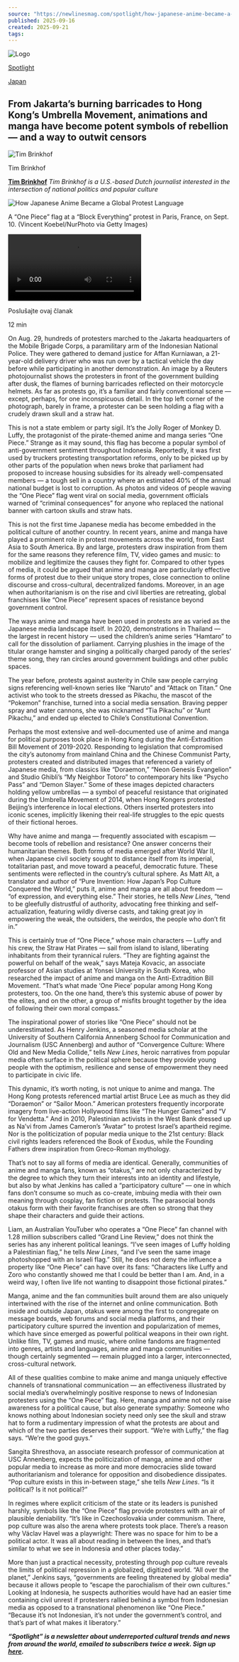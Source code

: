 ```yaml
---
source: "https://newlinesmag.com/spotlight/how-japanese-anime-became-a-global-protest-language/"
published: 2025-09-16
created: 2025-09-21
tags:
---
```

![Logo](https://newlinesmag.com/wp-content/themes/cgpolicy/images/NEW-NL-Logo-Black.svg)

[Spotlight](https://newlinesmag.com/spotlight/)

[Japan](https://newlinesmag.com/topic/japan/)

## From Jakarta’s burning barricades to Hong Kong’s Umbrella Movement, animations and manga have become potent symbols of rebellion — and a way to outwit censors

![Tim Brinkhof](https://newlinesmag.com/wp-content/uploads/TimBrinkhof-web-80x80.jpg)

Tim Brinkhof

**[Tim Brinkhof](https://newlinesmag.com/writers/tim-brinkhof/)** *Tim Brinkhof is a U.S.-based Dutch journalist interested in the intersection of national politics and popular culture*

![How Japanese Anime Became a Global Protest Language](https://newlinesmag.com/wp-content/uploads/GettyImages-2234067238-web.jpg)

A “One Piece” flag at a “Block Everything” protest in Paris, France, on Sept. 10. (Vincent Koebel/NurPhoto via Getty Images)

 <video src="blob:https://newlinesmag.com/32672486-13c4-45fd-9c6b-7f9873554700"><source src="blob:https://newlinesmag.com/ed1664f9-7855-46ca-9f41-d89191d4ce82" type="application/x-mpegURL"> <source src="https://cdn.beyondwords.io/audio/projects/34767/podcasts/3ac88cf7-2c43-4731-8860-2de309d5cfa5/versions/1758016823/media/f2a3aa9f1e684b9400385256ef8b3c11_compiled.mp3" type="audio/mpeg"></video>

Poslušajte ovaj članak

12 min

On Aug. 29, hundreds of protesters marched to the Jakarta headquarters of the Mobile Brigade Corps, a paramilitary arm of the Indonesian National Police. They were gathered to demand justice for Affan Kurniawan, a 21-year-old delivery driver who was run over by a tactical vehicle the day before while participating in another demonstration. An image by a Reuters photojournalist shows the protesters in front of the government building after dusk, the flames of burning barricades reflected on their motorcycle helmets. As far as protests go, it’s a familiar and fairly conventional scene — except, perhaps, for one inconspicuous detail. In the top left corner of the photograph, barely in frame, a protester can be seen holding a flag with a crudely drawn skull and a straw hat.

This is not a state emblem or party sigil. It’s the Jolly Roger of Monkey D. Luffy, the protagonist of the pirate-themed anime and manga series “One Piece.” Strange as it may sound, this flag has become a popular symbol of anti-government sentiment throughout Indonesia. Reportedly, it was first used by truckers protesting transportation reforms, only to be picked up by other parts of the population when news broke that parliament had proposed to increase housing subsidies for its already well-compensated members — a tough sell in a country where an estimated 40% of the annual national budget is lost to corruption. As photos and videos of people waving the “One Piece” flag went viral on social media, government officials warned of “criminal consequences” for anyone who replaced the national banner with cartoon skulls and straw hats.

This is not the first time Japanese media has become embedded in the political culture of another country. In recent years, anime and manga have played a prominent role in protest movements across the world, from East Asia to South America. By and large, protesters draw inspiration from them for the same reasons they reference film, TV, video games and music: to mobilize and legitimize the causes they fight for. Compared to other types of media, it could be argued that anime and manga are particularly effective forms of protest due to their unique story tropes, close connection to online discourse and cross-cultural, decentralized fandoms. Moreover, in an age when authoritarianism is on the rise and civil liberties are retreating, global franchises like “One Piece” represent spaces of resistance beyond government control.

The ways anime and manga have been used in protests are as varied as the Japanese media landscape itself. In 2020, demonstrations in Thailand — the largest in recent history — used the children’s anime series “Hamtaro” to call for the dissolution of parliament. Carrying plushies in the image of the titular orange hamster and singing a politically charged parody of the series’ theme song, they ran circles around government buildings and other public spaces.

The year before, protests against austerity in Chile saw people carrying signs referencing well-known series like “Naruto” and “Attack on Titan.” One activist who took to the streets dressed as Pikachu, the mascot of the “Pokemon” franchise, turned into a social media sensation. Braving pepper spray and water cannons, she was nicknamed “Tia Pikachu” or “Aunt Pikachu,” and ended up elected to Chile’s Constitutional Convention.

Perhaps the most extensive and well-documented use of anime and manga for political purposes took place in Hong Kong during the Anti-Extradition Bill Movement of 2019-2020. Responding to legislation that compromised the city’s autonomy from mainland China and the Chinese Communist Party, protesters created and distributed images that referenced a variety of Japanese media, from classics like “Doraemon,” “Neon Genesis Evangelion” and Studio Ghibli’s “My Neighbor Totoro” to contemporary hits like “Psycho Pass” and “Demon Slayer.” Some of these images depicted characters holding yellow umbrellas — a symbol of peaceful resistance that originated during the Umbrella Movement of 2014, when Hong Kongers protested Beijing’s interference in local elections. Others inserted protesters into iconic scenes, implicitly likening their real-life struggles to the epic quests of their fictional heroes.

Why have anime and manga — frequently associated with escapism — become tools of rebellion and resistance? One answer concerns their humanitarian themes. Both forms of media emerged after World War II, when Japanese civil society sought to distance itself from its imperial, totalitarian past, and move toward a peaceful, democratic future. These sentiments were reflected in the country’s cultural sphere. As Matt Alt, a translator and author of “Pure Invention: How Japan’s Pop Culture Conquered the World,” puts it, anime and manga are all about freedom — “of expression, and everything else.” Their stories, he tells *New Lines*, “tend to be gleefully distrustful of authority, advocating free thinking and self-actualization, featuring wildly diverse casts, and taking great joy in empowering the weak, the outsiders, the weirdos, the people who don’t fit in.”

This is certainly true of “One Piece,” whose main characters — Luffy and his crew, the Straw Hat Pirates — sail from island to island, liberating inhabitants from their tyrannical rulers. “They are fighting against the powerful on behalf of the weak,” says Mateja Kovacic, an associate professor of Asian studies at Yonsei University in South Korea, who researched the impact of anime and manga on the Anti-Extradition Bill Movement. “That’s what made ‘One Piece’ popular among Hong Kong protesters, too. On the one hand, there’s this systemic abuse of power by the elites, and on the other, a group of misfits brought together by the idea of following their own moral compass.”

The inspirational power of stories like “One Piece” should not be underestimated. As Henry Jenkins, a seasoned media scholar at the University of Southern California Annenberg School for Communication and Journalism (USC Annenberg) and author of “Convergence Culture: Where Old and New Media Collide,” tells *New Lines*, heroic narratives from popular media often surface in the political sphere because they provide young people with the optimism, resilience and sense of empowerment they need to participate in civic life.

This dynamic, it’s worth noting, is not unique to anime and manga. The Hong Kong protests referenced martial artist Bruce Lee as much as they did “Doraemon” or “Sailor Moon.” American protesters frequently incorporate imagery from live-action Hollywood films like “The Hunger Games” and “V for Vendetta.” And in 2010, Palestinian activists in the West Bank dressed up as Na’vi from James Cameron’s “Avatar” to protest Israel’s apartheid regime. Nor is the politicization of popular media unique to the 21st century: Black civil rights leaders referenced the Book of Exodus, while the Founding Fathers drew inspiration from Greco-Roman mythology.

That’s not to say all forms of media are identical. Generally, communities of anime and manga fans, known as “otakus,” are not only characterized by the degree to which they turn their interests into an identity and lifestyle, but also by what Jenkins has called a “participatory culture” — one in which fans don’t consume so much as co-create, imbuing media with their own meaning through cosplay, fan fiction or protests. The parasocial bonds otakus form with their favorite franchises are often so strong that they shape their characters and guide their actions.

Liam, an Australian YouTuber who operates a “One Piece” fan channel with 1.28 million subscribers called “Grand Line Review,” does not think the series has any inherent political leanings. “I’ve seen images of Luffy holding a Palestinian flag,” he tells *New Lines*, “and I’ve seen the same image photoshopped with an Israeli flag.” Still, he does not deny the influence a property like “One Piece” can have over its fans: “Characters like Luffy and Zoro who constantly showed me that I could be better than I am. And, in a weird way, I often live life not wanting to disappoint those fictional pirates.”

Manga, anime and the fan communities built around them are also uniquely intertwined with the rise of the internet and online communication. Both inside and outside Japan, otakus were among the first to congregate on message boards, web forums and social media platforms, and their participatory culture spurred the invention and popularization of memes, which have since emerged as powerful political weapons in their own right. Unlike film, TV, games and music, where online fandoms are fragmented into genres, artists and languages, anime and manga communities — though certainly segmented — remain plugged into a larger, interconnected, cross-cultural network.

All of these qualities combine to make anime and manga uniquely effective channels of transnational communication — an effectiveness illustrated by social media’s overwhelmingly positive response to news of Indonesian protesters using the “One Piece” flag. Here, manga and anime not only raise awareness for a political cause, but also generate sympathy: Someone who knows nothing about Indonesian society need only see the skull and straw hat to form a rudimentary impression of what the protests are about and which of the two parties deserves their support. “We’re with Luffy,” the flag says. “We’re the good guys.”

Sangita Shresthova, an associate research professor of communication at USC Annenberg, expects the politicization of manga, anime and other popular media to increase as more and more democracies slide toward authoritarianism and tolerance for opposition and disobedience dissipates. “Pop culture exists in this in-between stage,” she tells *New Lines*. “Is it political? Is it not political?”

In regimes where explicit criticism of the state or its leaders is punished harshly, symbols like the “One Piece” flag provide protesters with an air of plausible deniability. “It’s like in Czechoslovakia under communism. There, pop culture was also the arena where protests took place. There’s a reason why Václav Havel was a playwright: There was no space for him to be a political actor. It was all about reading in between the lines, and that’s similar to what we see in Indonesia and other places today.”

More than just a practical necessity, protesting through pop culture reveals the limits of political repression in a globalized, digitized world. “All over the planet,” Jenkins says, “governments are feeling threatened by global media” because it allows people to “escape the parochialism of their own cultures.” Looking at Indonesia, he suspects authorities would have had an easier time containing civil unrest if protesters rallied behind a symbol from Indonesian media as opposed to a transnational phenomenon like “One Piece.” “Because it’s not Indonesian, it’s not under the government’s control, and that’s part of what makes it liberatory.”

***“Spotlight” is a newsletter about underreported cultural trends and news from around the world, emailed to subscribers twice a week. Sign up [here](https://newlinesmag.com/subscribe/).***